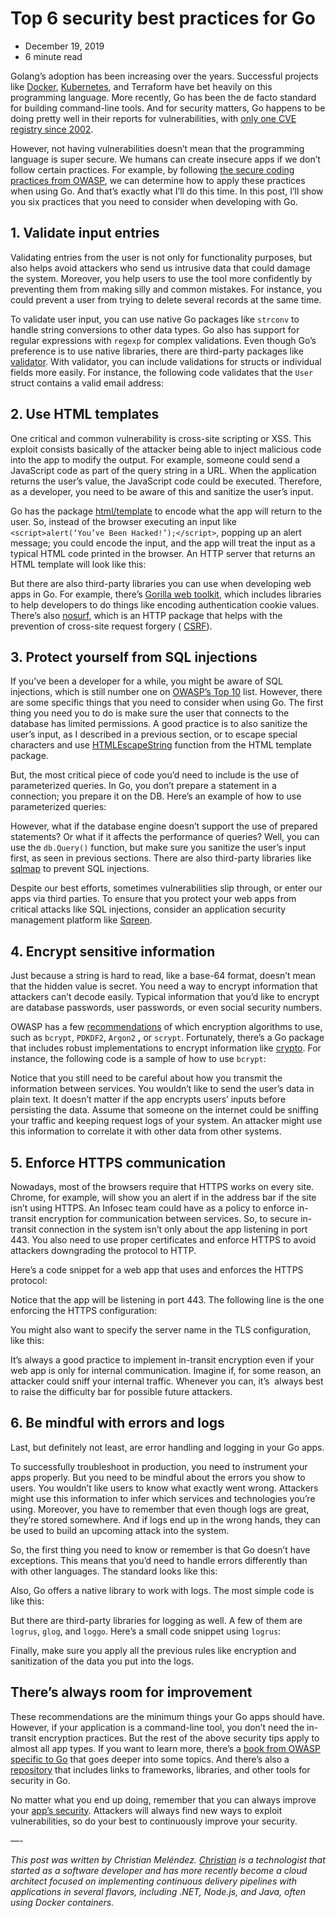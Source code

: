 # Top 6 security best practices for Go

- December 19, 2019
- 6 minute read

Golang’s adoption has been increasing over the years. Successful projects like [Docker](https://blog.sqreen.com/docker-security/), [Kubernetes](https://blog.sqreen.com/kubernetes-security-best-practices/), and Terraform have bet heavily on this programming language. More recently, Go has been the de facto standard for building command-line tools. And for security matters, Go happens to be doing pretty well in their reports for vulnerabilities, with [only one CVE registry since 2002](https://www.cvedetails.com/vendor/1485/Golang.html).

However, not having vulnerabilities doesn’t mean that the programming language is super secure. We humans can create insecure apps if we don’t follow certain practices. For example, by following [the secure coding practices from OWASP](https://www.owasp.org/index.php/OWASP_Secure_Coding_Practices_-_Quick_Reference_Guide), we can determine how to apply these practices when using Go. And that’s exactly what I’ll do this time. In this post, I’ll show you six practices that you need to consider when developing with Go.

## 1\. Validate input entries

Validating entries from the user is not only for functionality purposes, but also helps avoid attackers who send us intrusive data that could damage the system. Moreover, you help users to use the tool more confidently by preventing them from making silly and common mistakes. For instance, you could prevent a user from trying to delete several records at the same time.

To validate user input, you can use native Go packages like `strconv` to handle string conversions to other data types. Go also has support for regular expressions with `regexp` for complex validations. Even though Go’s preference is to use native libraries, there are third-party packages like [validator](https://github.com/go-playground/validator). With validator, you can include validations for structs or individual fields more easily. For instance, the following code validates that the `User` struct contains a valid email address:

## 2\. Use HTML templates

One critical and common vulnerability is cross-site scripting or XSS. This exploit consists basically of the attacker being able to inject malicious code into the app to modify the output. For example, someone could send a JavaScript code as part of the query string in a URL. When the application returns the user’s value, the JavaScript code could be executed. Therefore, as a developer, you need to be aware of this and sanitize the user’s input.

Go has the package [html/template](https://golang.org/pkg/html/template/) to encode what the app will return to the user. So, instead of the browser executing an input like `<script>alert(‘You’ve Been Hacked!’);</script>`, popping up an alert message; you could encode the input, and the app will treat the input as a typical HTML code printed in the browser. An HTTP server that returns an HTML template will look like this:

But there are also third-party libraries you can use when developing web apps in Go. For example, there’s [Gorilla web toolkit](https://www.gorillatoolkit.org/), which includes libraries to help developers to do things like encoding authentication cookie values. There’s also [nosurf](https://github.com/justinas/nosurf), which is an HTTP package that helps with the prevention of cross-site request forgery ( [CSRF](https://www.owasp.org/index.php/Cross-Site_Request_Forgery_(CSRF))).

## 3\. Protect yourself from SQL injections

If you’ve been a developer for a while, you might be aware of SQL injections, which is still number one on [OWASP’s Top 10](https://www.owasp.org/images/7/72/OWASP_Top_10-2017_%28en%29.pdf.pdf) list. However, there are some specific things that you need to consider when using Go. The first thing you need you to do is make sure the user that connects to the database has limited permissions. A good practice is to also sanitize the user’s input, as I described in a previous section, or to escape special characters and use [HTMLEscapeString](https://golang.org/pkg/html/template/#HTMLEscapeString) function from the HTML template package.

But, the most critical piece of code you’d need to include is the use of parameterized queries. In Go, you don’t prepare a statement in a connection; you prepare it on the DB. Here’s an example of how to use parameterized queries:

However, what if the database engine doesn’t support the use of prepared statements? Or what if it affects the performance of queries? Well, you can use the `db.Query()` function, but make sure you sanitize the user’s input first, as seen in previous sections. There are also third-party libraries like [sqlmap](https://github.com/sqlmapproject/sqlmap) to prevent SQL injections.

Despite our best efforts, sometimes vulnerabilities slip through, or enter our apps via third parties. To ensure that you protect your web apps from critical attacks like SQL injections, consider an application security management platform like [Sqreen](https://www.sqreen.com/).

## 4\. Encrypt sensitive information

Just because a string is hard to read, like a base-64 format, doesn’t mean that the hidden value is secret. You need a way to encrypt information that attackers can’t decode easily. Typical information that you’d like to encrypt are database passwords, user passwords, or even social security numbers.

OWASP has a few [recommendations](https://cheatsheetseries.owasp.org/cheatsheets/Password_Storage_Cheat_Sheet.html#leverage-an-adaptive-one-way-function) of which encryption algorithms to use, such as `bcrypt`, `PDKDF2`, `Argon2` **,** or `scrypt`. Fortunately, there’s a Go package that includes robust implementations to encrypt information like [crypto](https://godoc.org/golang.org/x/crypto). For instance, the following code is a sample of how to use `bcrypt`:

Notice that you still need to be careful about how you transmit the information between services. You wouldn’t like to send the user’s data in plain text. It doesn’t matter if the app encrypts users’ inputs before persisting the data. Assume that someone on the internet could be sniffing your traffic and keeping request logs of your system. An attacker might use this information to correlate it with other data from other systems.

## 5\. Enforce HTTPS communication

Nowadays, most of the browsers require that HTTPS works on every site. Chrome, for example, will show you an alert if in the address bar if the site isn’t using HTTPS. An Infosec team could have as a policy to enforce in-transit encryption for communication between services. So, to secure in-transit connection in the system isn’t only about the app listening in port 443. You also need to use proper certificates and enforce HTTPS to avoid attackers downgrading the protocol to HTTP.

Here’s a code snippet for a web app that uses and enforces the HTTPS protocol:

Notice that the app will be listening in port 443. The following line is the one enforcing the HTTPS configuration:

You might also want to specify the server name in the TLS configuration, like this:

It’s always a good practice to implement in-transit encryption even if your web app is only for internal communication. Imagine if, for some reason, an attacker could sniff your internal traffic. Whenever you can, it’s  always best to raise the difficulty bar for possible future attackers.

## 6\. Be mindful with errors and logs

Last, but definitely not least, are error handling and logging in your Go apps.

To successfully troubleshoot in production, you need to instrument your apps properly. But you need to be mindful about the errors you show to users. You wouldn’t like users to know what exactly went wrong. Attackers might use this information to infer which services and technologies you’re using. Moreover, you have to remember that even though logs are great, they’re stored somewhere. And if logs end up in the wrong hands, they can be used to build an upcoming attack into the system.

So, the first thing you need to know or remember is that Go doesn’t have exceptions. This means that you’d need to handle errors differently than with other languages. The standard looks like this:

Also, Go offers a native library to work with logs. The most simple code is like this:

But there are third-party libraries for logging as well. A few of them are `logrus`, `glog`, and `loggo`. Here’s a small code snippet using `logrus`:

Finally, make sure you apply all the previous rules like encryption and sanitization of the data you put into the logs.

## There’s always room for improvement

These recommendations are the minimum things your Go apps should have. However, if your application is a command-line tool, you don’t need the in-transit encryption practices. But the rest of the above security tips apply to almost all app types. If you want to learn more, there’s a [book from OWASP specific to Go](https://github.com/OWASP/Go-SCP) that goes deeper into some topics. And there’s also a [repository](https://github.com/guardrailsio/awesome-golang-security) that includes links to frameworks, libraries, and other tools for security in Go.

No matter what you end up doing, remember that you can always improve your [app’s security](https://blog.sqreen.com/asm-series-a/). Attackers will always find new ways to exploit vulnerabilities, so do your best to continuously improve your security.

—-

_This post was written by Christian Meléndez._ [_Christian_](https://cmelendeztech.com/) _is a technologist that started as a software developer and has more recently become a cloud architect focused on implementing continuous delivery pipelines with applications in several flavors, including .NET, Node.js, and Java, often using Docker containers._

